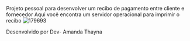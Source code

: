 Projeto pessoal para desenvolver um recibo de pagamento entre cliente e fornecedor
Aqui você encontra um servidor operacional para imprimir o recibo 
![179693](https://github.com/AmandaThayna/recibo/assets/124202338/6c3d36f1-1c2e-49a5-8da3-04f461cd3abe)



Desenvolvido por Dev- Amanda Thayna
